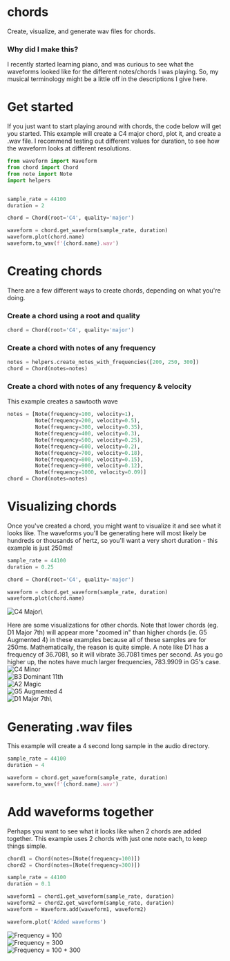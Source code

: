 # chords
Create, visualize, and generate wav files for chords.

### Why did I make this?
I recently started learning piano, and was curious to see what the waveforms looked like for the different notes/chords I was playing. So, my musical terminology might be a little off in the descriptions I give here.

# Get started
If you just want to start playing around with chords, the code below will get you started. This example will create a C4 major chord, plot it, and create a .wav file. I recommend testing out different values for duration, to see how the waveform looks at different resolutions.
```python
from waveform import Waveform
from chord import Chord
from note import Note
import helpers


sample_rate = 44100
duration = 2

chord = Chord(root='C4', quality='major')

waveform = chord.get_waveform(sample_rate, duration)
waveform.plot(chord.name)
waveform.to_wav(f'{chord.name}.wav')
```

# Creating chords
There are a few different ways to create chords, depending on what you're doing.

### Create a chord using a root and quality
```python
chord = Chord(root='C4', quality='major')
```

### Create a chord with notes of any frequency
```python
notes = helpers.create_notes_with_frequencies([200, 250, 300])
chord = Chord(notes=notes)
```

### Create a chord with notes of any frequency & velocity
This example creates a sawtooth wave
```python
notes = [Note(frequency=100, velocity=1),
         Note(frequency=200, velocity=0.5),
         Note(frequency=300, velocity=0.35),
         Note(frequency=400, velocity=0.3),
         Note(frequency=500, velocity=0.25),
         Note(frequency=600, velocity=0.2),
         Note(frequency=700, velocity=0.18),
         Note(frequency=800, velocity=0.15),
         Note(frequency=900, velocity=0.12),
         Note(frequency=1000, velocity=0.09)]
chord = Chord(notes=notes)
```


# Visualizing chords
Once you've created a chord, you might want to visualize it and see what it looks like. The waveforms you'll be generating here will most likely be hundreds or thousands of hertz, so you'll want a very short duration - this example is just 250ms!
```python
sample_rate = 44100
duration = 0.25

chord = Chord(root='C4', quality='major')

waveform = chord.get_waveform(sample_rate, duration)
waveform.plot(chord.name)
```
![C4 Major](images/c4_major.png)\

Here are some visualizations for other chords. Note that lower chords (eg. D1 Major 7th) will appear more "zoomed in" than higher chords (ie. G5 Augmented 4) in these examples because all of these samples are for 250ms. Mathematically, the reason is quite simple. A note like D1 has a frequency of 36.7081, so it will vibrate 36.7081 times per second. As you go higher up, the notes have much larger frequencies, 783.9909 in G5's case.
![C4 Minor](images/c4_minor.png)\
![B3 Dominant 11th](images/b3_dominant_11th.png)\
![A2 Magic](images/a2_magic.png)\
![G5 Augmented 4](images/g5_augmented_4.png)\
![D1 Major 7th](images/d1_major_7th.png)\


# Generating .wav files
This example will create a 4 second long sample in the audio directory.
```python
sample_rate = 44100
duration = 4

waveform = chord.get_waveform(sample_rate, duration)
waveform.to_wav(f'{chord.name}.wav')
```


# Add waveforms together
Perhaps you want to see what it looks like when 2 chords are added together. This example uses 2 chords with just one note each, to keep things simple.
```python
chord1 = Chord(notes=[Note(frequency=100)])
chord2 = Chord(notes=[Note(frequency=300)])

sample_rate = 44100
duration = 0.1

waveform1 = chord1.get_waveform(sample_rate, duration)
waveform2 = chord2.get_waveform(sample_rate, duration)
waveform = Waveform.add(waveform1, waveform2)

waveform.plot('Added waveforms')
```
![Frequency = 100](images/f100.png)\
![Frequency = 300](images/f300.png)\
![Frequency = 100 + 300](images/added100-300.png)
